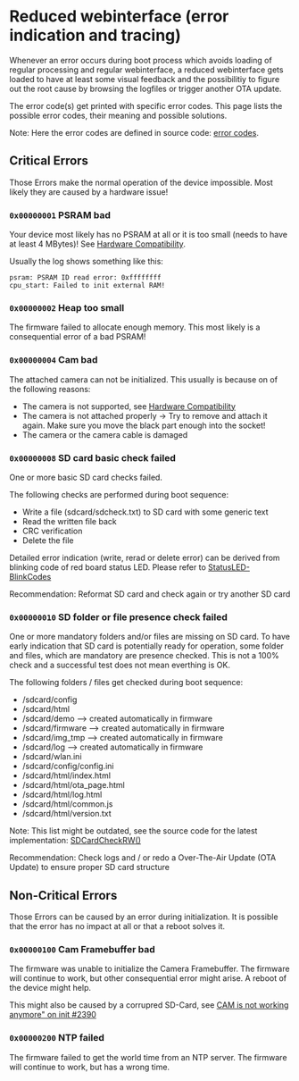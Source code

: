 # Reduced webinterface (error indication and tracing)

Whenever an error occurs during boot process which avoids loading of regular processing and regular webinterface, a reduced webinterface gets loaded to have at least some visual feedback and the possibilitiy to figure out the root cause by browsing the logfiles or trigger another OTA update.

The error code(s) get printed with specific error codes. This page lists the possible error codes, their meaning and possible solutions.

Note: Here the error codes are defined in source code: [error codes](https://github.com/jomjol/AI-on-the-edge-device/blob/rolling/code/components/jomjol_helper/Helper.h).

## Critical Errors
Those Errors make the normal operation of the device impossible.
Most likely they are caused by a hardware issue!

### `0x00000001` PSRAM bad
Your device most likely has no PSRAM at all or it is too small (needs to have at least 4 MBytes)!
See [Hardware Compatibility](../Hardware-Compatibility).

Usually the log shows something like this:
```
psram: PSRAM ID read error: 0xffffffff
cpu_start: Failed to init external RAM!
```

### `0x00000002` Heap too small
The firmware failed to allocate enough memory. This most likely is a consequential error of a bad PSRAM!

### `0x00000004` Cam bad
The attached camera can not be initialized.
This usually is because on of the following reasons:

 * The camera is not supported, see [Hardware Compatibility](../Hardware-Compatibility)
 * The camera is not attached properly -> Try to remove and attach it again. Make sure you move the black part enough into the socket!
 * The camera or the camera cable is damaged

### `0x00000008` SD card basic check failed
One or more basic SD card checks failed.

The following checks are performed during boot sequence:

 * Write a file (sdcard/sdcheck.txt) to SD card with some generic text
 * Read the written file back
 * CRC verification
 * Delete the file

Detailed error indication (write, rerad or delete error) can be derived from blinking code of red board status LED. Please refer to [StatusLED-BlinkCodes](https://jomjol.github.io/AI-on-the-edge-device-docs/StatusLED-BlinkCodes/)

Recommendation: Reformat SD card and check again or try another SD card

### `0x00000010` SD folder or file presence check failed
One or more mandatory folders and/or files are missing on SD card.
To have early indication that SD card is potentially ready for operation, some folder and files, which are mandatory are presence checked. This is not a 100% check and a successful test does not mean everthing is OK.

The following folders / files get checked during boot sequence:

 * /sdcard/config
 * /sdcard/html
 * /sdcard/demo --> created automatically in firmware
 * /sdcard/firmware --> created automatically in firmware
 * /sdcard/img_tmp --> created automatically in firmware
 * /sdcard/log --> created automatically in firmware
 * /sdcard/wlan.ini
 * /sdcard/config/config.ini
 * /sdcard/html/index.html
 * /sdcard/html/ota_page.html
 * /sdcard/html/log.html
 * /sdcard/html/common.js
 * /sdcard/html/version.txt

Note: This list might be outdated, see the source code for the latest implementation: [SDCardCheckRW()](https://github.com/jomjol/AI-on-the-edge-device/blob/rolling/code/components/jomjol_helper/sdcard_check.cpp#L14)

Recommendation: Check logs and / or redo a Over-The-Air Update (OTA Update) to ensure proper SD card structure

## Non-Critical Errors
Those Errors can be caused by an error during initialization. It is possible that the error has no impact at all or that a reboot solves it.

### `0x00000100` Cam Framebuffer bad
The firmware was unable to initialize the Camera Framebuffer.
The firmware will continue to work, but other consequential error might arise.
A reboot of the device might help.

This might also be caused by a corrupred SD-Card, see [CAM is not working anymore" on init #2390](https://github.com/jomjol/AI-on-the-edge-device/discussions/2390#discussioncomment-6430819)

### `0x00000200` NTP failed
The firmware failed to get the world time from an NTP server. The firmware will continue to work, but has a wrong time.
